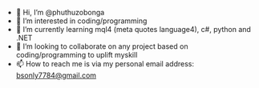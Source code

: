 - 👋 Hi, I’m @phuthuzobonga
- 👀 I’m interested in coding/programming
- 🌱 I’m currently learning mql4 (meta quotes language4), c#, python and .NET
- 💞️ I’m looking to collaborate on any project based on coding/programming to uplift myskill
- 📫 How to reach me is via my personal email address: bsonly7784@gmail.com

<!---
phuthuzobonga/phuthuzobonga is a ✨ special ✨ repository because its `README.md` (this file) appears on your GitHub profile.
You can click the Preview link to take a look at your changes.
--->
